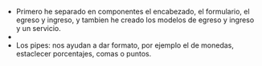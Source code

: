 - Primero he separado en componentes el encabezado, el formulario, el egreso y ingreso, y tambien he creado los modelos de egreso y ingreso y un servicio.
- 
- Los pipes: nos ayudan a dar formato, por ejemplo el de monedas, estaclecer porcentajes, comas o puntos.
